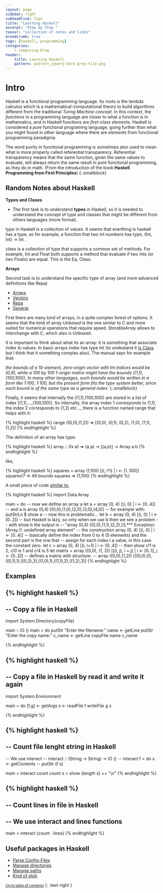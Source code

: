 ```yaml
---
layout: page
sidebar: right
subheadline: Tips
title: "Learning Haskell"
excerpt: "Step by Step "
teaser: "collection of notes and links"
breadcrumb: true
tags: [haskell, programming]
categories:
    - computing-blog
header:
    title: Learning Haskell
    pattern: pattern_jquery-dark-grey-tile.png
---
```




# Intro 

Haskell is a functional programming language. Its roots is the lambda calculus which is a mathematical-computational theory to build 
algorithms different from the traditional *Turing Machine concept*. In this context, the *functions* in a programming language are
closer to what a function is in mathematics, and in Haskell functions are *first-class elements*. Haskell is considered a *pure* functional
programing language, going further than what you might found in other language where there are *elements* from functional programming
paradigma.

The word purity in functional programming is sometimes also
used to mean what is more properly called referential transparency.
Referential transparency means that the same function, given the
same values to evaluate, will always return the same result in pure
functional programming, as they do in math. (From the introduction of the book **Haskell Programming from First Principles**)
{:.smallblock}



Random Notes about Haskell
---------------------------

**Types and Clases** 

- The first task is to understand **types** in Haskell, so it is needed to understand the concept of type and classes that 
might be different from others languages (more formal).

*type* in Haskell is a collection of values. It seems that everthing is haskell has a type, so for example, a function that
two int numbers has type, (Int, Int) -> Int . 

*class* is a collection of type that supports a common set of methods. For example, Int and Float both supports a method that
evaluate if two Ints (or two Floats) are equal. This is the Eq. Class. 

**Arrays**

Second task is to understand the specific type of array (and more advanced definitions like Repa)

- [Arrays](https://wiki.haskell.org/Arrays)
- [Vectors](https://wiki.haskell.org/Numeric_Haskell:_A_Vector_Tutorial)
- [Repa](https://wiki.haskell.org/Numeric_Haskell:_A_Repa_Tutorial)
- [General](https://guide.aelve.com/haskell/arrays-bpid18sd)

First there are many kind of arrays, in a quite complex forest of options. It seems that the kind of array *Unboxed* is the one
similar to C and more suited for numerical operations that require speed. *StorableArray* allows to interchange with C, which also is Unboxed.

It is important to think about what its an array: it is something that associate index to values. In basic arrays index has
type Int (to undestand it [Ix Class](http://hackage.haskell.org/package/base-4.11.1.0/docs/Data-Ix.html) but I think that it something complex also). The manual says for example that:

*the bounds of a 10-element, zero-origin vector with Int indices would be (0,9), 
while a 100 by 100 1-origin matrix might have the bounds ((1,1),(100,100)), In many other languages, such bounds would be
written in a form like 1:100, 1:100, but the present form fits the type system better, since each bound is of the same 
type as a general index.*
{:.smallblock}

Finally, it seems that internally the ((1,1),(100,100)) are stored in a list of index [(1,1),...,(100,100)]. So internally, the array index 1 corresponds to (1,1), the index 2 corresponds to (1,2) etc..., there is a function named range that helps with it:

{% highlight haskell %}
range ((0,0),(1,2)) => [(0,0), (0,1), (0,2), (1,0), (1,1), (1,2)] 
{% endhighlight %}

The definition of an array has type:

{% highlight haskell %}
array  :: (Ix a) => (a,a) -> [(a,b)] -> Array a b
{% endhighlight %}

like,

{% highlight haskell %}
squares =  array (1,100) [(i, i*i) | i <- [1..100]]
squares!7 => 49
bounds squares => (1,100)
{% endhighlight %}

A small piece of code [similar to](https://lotz84.github.io/haskellbyexample/ex/arrays),

{% highlight haskell %}
import Data.Array

main = do
    -- now we define an array a
    let a = array (0, 4) [(i, 0) | i <- [0..4]]
    -- and a is array (0,4) [(0,0),(1,0),(2,0),(3,0),(4,0)] 
    -- for example with:
    putStrLn $ show a
    -- now this is problematic...
    let b = array (0, 4) [(i, 0) | i <- [0..2]]
    -- but Haskell is lazy, so only when we use b then we see a problem
    -- with show b the output is
    -- "array (0,4) [(0,0),(1,1),(2,2),(3,*** Exception: (Array.!): undefined array element"
    -- the construction array (0, 4) [(i, 0) | i <- [0..4]]
    -- basically define the index from 0 to 4 (5 elements) and the second part is the one that
    -- assign for each index i a value, in this case the constant zero.
    let c = array (0, 4) [(i, i+1) | i <- [0..4]]
    -- then show c!1 is 2, c!0 is 1 and c!4 is 5
    let matrix = array ((0,0), (1, 2)) [((i, j), i + j) | i <- [0..1], j <- [0..2]]
    -- defines a matrix with structure:
    -- array ((0,0),(1,2)) [((0,0),0),((0,1),1),((0,2),2),((1,0),1),((1,1),2),((1,2),3)]
{% endhighlight %}

## Examples

{% highlight haskell %}
--
-- Copy a file in Haskell
--
import System.Directory(copyFile)

main :: IO ()
main = do 
    putStr "Enter the filename:" 
    name <- getLine 
    putStr "Enter the copy name:" 
    c_name <- getLine
    copyFile name c_name
    
{% endhighlight %}

{% highlight haskell %}
--
-- Copy a file in Haskell by read it and write it again
--

import System.Environment

main = do
      [f,g] <- getArgs
      s     <- readFile f
      writeFile g s

{% endhighlight %}


{% highlight haskell %}
--
-- Count file lenght string in Haskell
--
-- We use interact
-- interact    ::  (String -> String) -> IO ()
-- interact f = do s <- getContents
--                putStr (f s)

main    = interact count
count s = show (length s) ++ "\n"
{% endhighlight %}

{% highlight haskell %}
--
-- Count lines in file in Haskell
--
-- We use interact and lines functions
--

main = interact (count . lines)
{% endhighlight %}


## Useful packages in Haskell


- [Parse Config-Files](https://hackage.haskell.org/package/ConfigFile-1.1.4/docs/Data-ConfigFile.html)
- [Manage directories](https://hackage.haskell.org/package/directory-1.3.6.0/docs/System-Directory.html)
- [Manage paths](https://github.com/hasufell/hpath)
- [Kind of glob](https://hackage.haskell.org/package/filepattern)

<small markdown="1">[Up to table of contents](#toc)</small>
{: .text-right }

